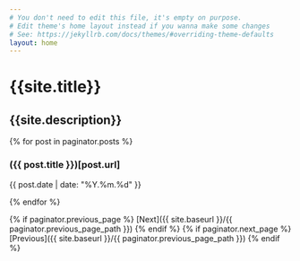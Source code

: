 ```yaml
---
# You don't need to edit this file, it's empty on purpose.
# Edit theme's home layout instead if you wanna make some changes
# See: https://jekyllrb.com/docs/themes/#overriding-theme-defaults
layout: home
---
```

# {{site.title}}
## {{site.description}}
{% for post in paginator.posts %}

### ({{ post.title }})[post.url]
{{ post.date | date: "%Y.%m.%d" }}

{% endfor %}

{% if paginator.previous_page %}
[Next]({{ site.baseurl }}/{{ paginator.previous_page_path }})
{% endif %}
{% if paginator.next_page %}
[Previous]({{ site.baseurl }}/{{ paginator.previous_page_path }})
{% endif %}
